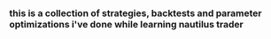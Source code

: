 ### this is a collection of strategies, backtests and parameter optimizations i've done while learning nautilus trader

